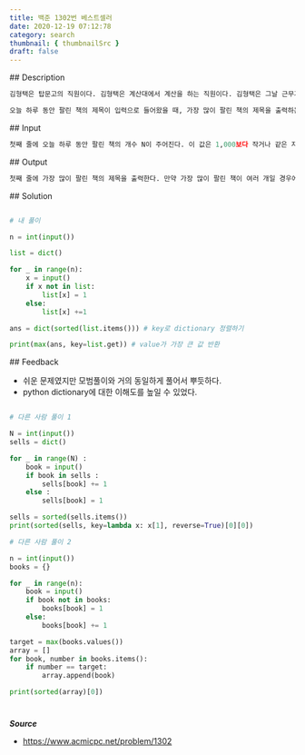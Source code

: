 ```yaml
---
title: 백준 1302번 베스트셀러
date: 2020-12-19 07:12:78
category: search
thumbnail: { thumbnailSrc }
draft: false
---
```


## Description

```py
김형택은 탑문고의 직원이다. 김형택은 계산대에서 계산을 하는 직원이다. 김형택은 그날 근무가 끝난 후에, 오늘 판매한 책의 제목을 보면서 가장 많이 팔린 책의 제목을 칠판에 써놓는 일도 같이 하고 있다.

오늘 하루 동안 팔린 책의 제목이 입력으로 들어왔을 때, 가장 많이 팔린 책의 제목을 출력하는 프로그램을 작성하시오.
```

## Input

```py
첫째 줄에 오늘 하루 동안 팔린 책의 개수 N이 주어진다. 이 값은 1,000보다 작거나 같은 자연수이다. 둘째부터 N개의 줄에 책의 제목이 입력으로 들어온다. 책의 제목의 길이는 50보다 작거나 같고, 알파벳 소문자로만 이루어져 있다.
```

## Output

```py
첫째 줄에 가장 많이 팔린 책의 제목을 출력한다. 만약 가장 많이 팔린 책이 여러 개일 경우에는 사전 순으로 가장 앞서는 제목을 출력한다.
```

## Solution

```python

# 내 풀이

n = int(input())

list = dict()

for _ in range(n):
    x = input()
    if x not in list:
        list[x] = 1
    else:
        list[x] +=1

ans = dict(sorted(list.items())) # key로 dictionary 정렬하기

print(max(ans, key=list.get)) # value가 가장 큰 값 반환

```

## Feedback

- 쉬운 문제였지만 모범풀이와 거의 동일하게 풀어서 뿌듯하다.
- python dictionary에 대한 이해도를 높일 수 있었다.

```python

# 다른 사람 풀이 1

N = int(input())
sells = dict()

for _ in range(N) :
    book = input()
    if book in sells :
        sells[book] += 1
    else :
        sells[book] = 1

sells = sorted(sells.items())
print(sorted(sells, key=lambda x: x[1], reverse=True)[0][0])

```

```py
# 다른 사람 풀이 2

n = int(input())
books = {}

for _ in range(n):
    book = input()
    if book not in books:
        books[book] = 1
    else:
        books[book] += 1

target = max(books.values())
array = []
for book, number in books.items():
    if number == target:
        array.append(book)

print(sorted(array)[0])
```

#

**_Source_**

- https://www.acmicpc.net/problem/1302
